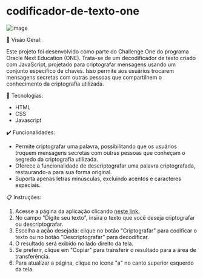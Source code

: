 # codificador-de-texto-one

![image](https://github.com/suelenbraga1/codificador-de-texto-one/assets/140122120/5bf1ef04-b5eb-4ade-9bf0-11e7dc3a99f2)


🏁 Visão Geral:

Este projeto foi desenvolvido como parte do Challenge One do programa Oracle Next Education (ONE). Trata-se de um decodificador de texto criado com JavaScript, projetado para criptografar mensagens usando um conjunto específico de chaves. Isso permite aos usuários trocarem mensagens secretas com outras pessoas que compartilhem o conhecimento da criptografia utilizada.

🚀 Tecnologias:

- HTML
- CSS
- Javascript

✔️ Funcionalidades: 

- Permite criptografar uma palavra, possibilitando que os usuários troquem mensagens secretas com outras pessoas que conheçam o segredo da criptografia utilizada.
- Oferece a funcionalidade de descriptografar uma palavra criptografada, restaurando-a para sua forma original.
- Suporta apenas letras minúsculas, excluindo acentos e caracteres especiais.

📋 Instruções:

1. Acesse a página da aplicação clicando [neste link.](https://suelenbraga1.github.io/codificador-de-texto-one/)
2. No campo "Digite seu texto", insira o texto que você deseja criptografar ou descriptografar.
3. Escolha a ação desejada: clique no botão "Criptografar" para codificar o texto ou no botão "Descriptografar" para decodificar.
4. O resultado será exibido no lado direito da tela.
5. Se preferir, clique em "Copiar" para transferir o resultado para a área de transferência.
6. Para atualizar a página, clique no ícone "a" no canto superior esquerdo da tela.

